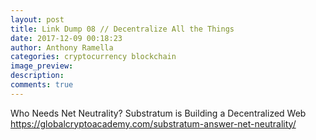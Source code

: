 ```yaml
---
layout: post
title: Link Dump 08 // Decentralize All the Things
date: 2017-12-09 00:18:23
author: Anthony Ramella
categories: cryptocurrency blockchain
image_preview:
description: 
comments: true
---
```

Who Needs Net Neutrality? Substratum is Building a Decentralized Web
https://globalcryptoacademy.com/substratum-answer-net-neutrality/